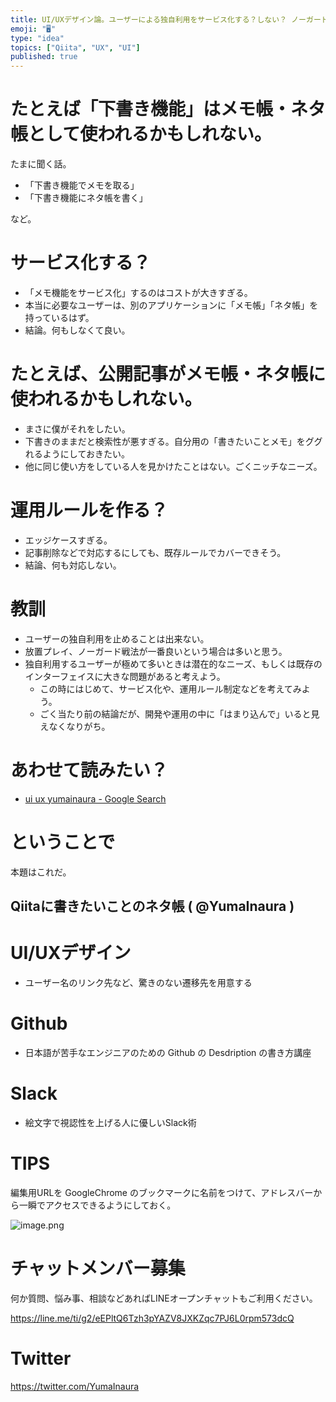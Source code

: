 ```yaml
---
title: UI/UXデザイン論。ユーザーによる独自利用をサービス化する？しない？ ノーガード戦法のススメ。
emoji: "🖥"
type: "idea"
topics: ["Qiita", "UX", "UI"]
published: true
---
```


# たとえば「下書き機能」はメモ帳・ネタ帳として使われるかもしれない。

たまに聞く話。

- 「下書き機能でメモを取る」
- 「下書き機能にネタ帳を書く」

など。

# サービス化する？

- 「メモ機能をサービス化」するのはコストが大きすぎる。
- 本当に必要なユーザーは、別のアプリケーションに「メモ帳」「ネタ帳」を持っているはず。
- 結論。何もしなくて良い。

# たとえば、公開記事がメモ帳・ネタ帳に使われるかもしれない。

- まさに僕がそれをしたい。
- 下書きのままだと検索性が悪すぎる。自分用の「書きたいことメモ」をググれるようにしておきたい。
- 他に同じ使い方をしている人を見かけたことはない。ごくニッチなニーズ。

# 運用ルールを作る？

- エッジケースすぎる。
- 記事削除などで対応するにしても、既存ルールでカバーできそう。
- 結論、何も対応しない。


# 教訓

- ユーザーの独自利用を止めることは出来ない。
- 放置プレイ、ノーガード戦法が一番良いという場合は多いと思う。
- 独自利用するユーザーが極めて多いときは潜在的なニーズ、もしくは既存のインターフェイスに大きな問題があると考えよう。
  - この時にはじめて、サービス化や、運用ルール制定などを考えてみよう。
  - ごく当たり前の結論だが、開発や運用の中に「はまり込んで」いると見えなくなりがち。


# あわせて読みたい？

- [ui ux yumainaura - Google Search](https://www.google.co.jp/search?q=ui+ux+yumainaura&oq=ui+ux+yumainaura&aqs=chrome..69i57j69i60l3.2966j0j7&sourceid=chrome&ie=UTF-8)


# ということで

本題はこれだ。

## Qiitaに書きたいことのネタ帳 ( @YumaInaura )

# UI/UXデザイン

- ユーザー名のリンク先など、驚きのない遷移先を用意する

# Github

- 日本語が苦手なエンジニアのための Github の Desdription の書き方講座

# Slack

- 絵文字で視認性を上げる人に優しいSlack術

# TIPS

編集用URLを GoogleChrome のブックマークに名前をつけて、アドレスバーから一瞬でアクセスできるようにしておく。

![image.png](https://qiita-image-store.s3.amazonaws.com/0/89618/44437a9d-8d03-a19d-afe0-feeb9b897baa.png)








<!-- Update From Qiita API -->

# チャットメンバー募集


何か質問、悩み事、相談などあればLINEオープンチャットもご利用ください。

https://line.me/ti/g2/eEPltQ6Tzh3pYAZV8JXKZqc7PJ6L0rpm573dcQ





# Twitter


https://twitter.com/YumaInaura


<!-- Update From Qiita API -->


